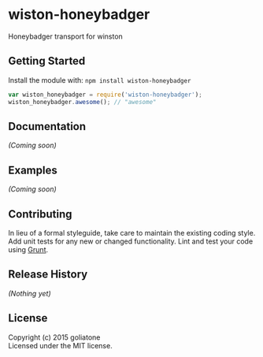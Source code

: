 # wiston-honeybadger

Honeybadger transport for winston

## Getting Started
Install the module with: `npm install wiston-honeybadger`

```javascript
var wiston_honeybadger = require('wiston-honeybadger');
wiston_honeybadger.awesome(); // "awesome"
```

## Documentation
_(Coming soon)_

## Examples
_(Coming soon)_

## Contributing
In lieu of a formal styleguide, take care to maintain the existing coding style. Add unit tests for any new or changed functionality. Lint and test your code using [Grunt](http://gruntjs.com/).

## Release History
_(Nothing yet)_

## License
Copyright (c) 2015 goliatone  
Licensed under the MIT license.
